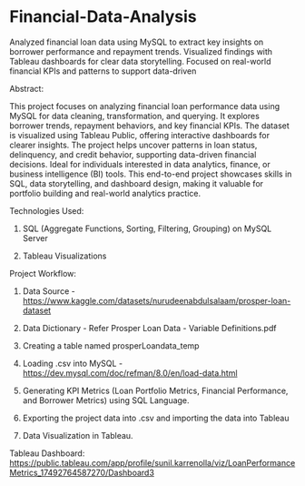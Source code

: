 # Financial-Data-Analysis


Analyzed financial loan data using MySQL to extract key insights on borrower performance and repayment trends. Visualized findings with Tableau dashboards for clear data storytelling. Focused on real-world financial KPIs and patterns to support data-driven 



Abstract:

This project focuses on analyzing financial loan performance data using MySQL for data cleaning, transformation, and querying. It explores borrower trends, repayment behaviors, and key financial KPIs. The dataset is visualized using Tableau Public, offering interactive dashboards for clearer insights. The project helps uncover patterns in loan status, delinquency, and credit behavior, supporting data-driven financial decisions. Ideal for individuals interested in data analytics, finance, or business intelligence (BI) tools. This end-to-end project showcases skills in SQL, data storytelling, and dashboard design, making it valuable for portfolio building and real-world analytics practice.

Technologies Used:

1.  SQL (Aggregate Functions, Sorting, Filtering, Grouping) on MySQL Server
  
2.  Tableau Visualizations

Project Workflow:
  
1.  Data Source - https://www.kaggle.com/datasets/nurudeenabdulsalaam/prosper-loan-dataset
  
2.  Data Dictionary - Refer Prosper Loan Data - Variable Definitions.pdf
  
3.  Creating a table named prosperLoandata_temp
  
4.  Loading .csv into MySQL - https://dev.mysql.com/doc/refman/8.0/en/load-data.html
  
5.  Generating KPI Metrics (Loan Portfolio Metrics, Financial Performance, and Borrower Metrics) using SQL Language.
  
6.  Exporting the project data into .csv and importing the data into Tableau

7.  Data Visualization in Tableau.

Tableau Dashboard: https://public.tableau.com/app/profile/sunil.karrenolla/viz/LoanPerformanceMetrics_17492764587270/Dashboard3

